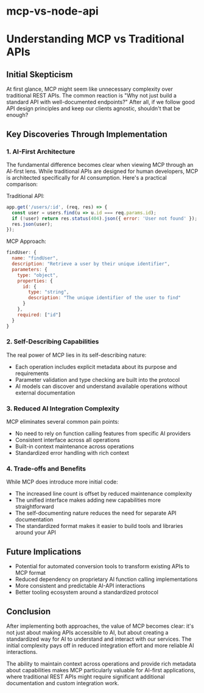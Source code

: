 # mcp-vs-node-api
# Understanding MCP vs Traditional APIs

## Initial Skepticism
At first glance, MCP might seem like unnecessary complexity over traditional REST APIs. The common reaction is "Why not just build a standard API with well-documented endpoints?" After all, if we follow good API design principles and keep our clients agnostic, shouldn't that be enough?

## Key Discoveries Through Implementation

### 1. AI-First Architecture
The fundamental difference becomes clear when viewing MCP through an AI-first lens. While traditional APIs are designed for human developers, MCP is architected specifically for AI consumption. Here's a practical comparison:

Traditional API:
```javascript
app.get('/users/:id', (req, res) => {
  const user = users.find(u => u.id === req.params.id);
  if (!user) return res.status(404).json({ error: 'User not found' });
  res.json(user);
});
```

MCP Approach:
```javascript
findUser: {
  name: "findUser",
  description: "Retrieve a user by their unique identifier",
  parameters: {
    type: "object",
    properties: {
      id: {
        type: "string",
        description: "The unique identifier of the user to find"
      }
    },
    required: ["id"]
  }
}
```

### 2. Self-Describing Capabilities
The real power of MCP lies in its self-describing nature:
- Each operation includes explicit metadata about its purpose and requirements
- Parameter validation and type checking are built into the protocol
- AI models can discover and understand available operations without external documentation

### 3. Reduced AI Integration Complexity
MCP eliminates several common pain points:
- No need to rely on function calling features from specific AI providers
- Consistent interface across all operations
- Built-in context maintenance across operations
- Standardized error handling with rich context

### 4. Trade-offs and Benefits
While MCP does introduce more initial code:
- The increased line count is offset by reduced maintenance complexity
- The unified interface makes adding new capabilities more straightforward
- The self-documenting nature reduces the need for separate API documentation
- The standardized format makes it easier to build tools and libraries around your API

## Future Implications
- Potential for automated conversion tools to transform existing APIs to MCP format
- Reduced dependency on proprietary AI function calling implementations
- More consistent and predictable AI-API interactions
- Better tooling ecosystem around a standardized protocol

## Conclusion
After implementing both approaches, the value of MCP becomes clear: it's not just about making APIs accessible to AI, but about creating a standardized way for AI to understand and interact with our services. The initial complexity pays off in reduced integration effort and more reliable AI interactions.

The ability to maintain context across operations and provide rich metadata about capabilities makes MCP particularly valuable for AI-first applications, where traditional REST APIs might require significant additional documentation and custom integration work.
